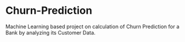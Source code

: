 # Churn-Prediction
Machine Learning based project on calculation of Churn Prediction for a Bank by analyzing its Customer Data.
